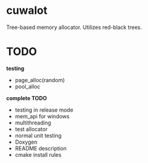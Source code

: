 # cuwalot
Tree-based memory allocator. Utilizes red-black trees. 

# TODO
**testing**
- page_alloc(random)
- pool_alloc

**complete TODO**
- testing in release mode
- mem_api for windows
- multithreading
- test allocator
- normal unit testing
- Doxygen
- README description
- cmake install rules
